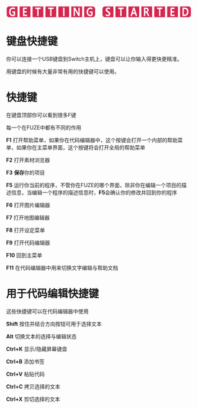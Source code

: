 ![avatar](../_images/gettingStarted.png)

# 键盘快捷键

你可以连接一个USB键盘到Switch主机上，键盘可以让你输入得更快更精准。

用键盘的时候有大量非常有用的快捷键可以使用。

# 快捷键

在键盘顶部你可以看到很多F键

每一个在FUZE中都有不同的作用

**F1** 打开帮助菜单，如果你在代码编辑器中，这个按键会打开一个内部的帮助菜单，如果你在主菜单界面，这个按键将会打开全局的帮助菜单

**F2** 打开素材浏览器

**F3** **保存**你的项目

**F5** 运行你当前的程序，不管你在FUZE的哪个界面，除非你在编辑一个项目的描述信息，当编辑一个程序的描述信息时，**F5**会确认你的修改并回到你的程序

**F6** 打开图片编辑器

**F7** 打开地图编辑器

**F8** 打开设定菜单

**F9** 打开代码编辑器

**F10** 回到主菜单

**F11** 在代码编辑器中用来切换文字编辑与帮助文档

# 用于代码编辑快捷键

这些快捷键可以在代码编辑器中使用

**Shift** 按住并结合方向按钮可用于选择文本

**Alt** 切换文本的选择与编辑状态

**Ctrl+K** 显示/隐藏屏幕键盘

**Ctrl+B** 添加书签

**Ctrl+V** 粘贴代码

**Ctrl+C** 拷贝选择的文本

**Ctrl+X** 剪切选择的文本